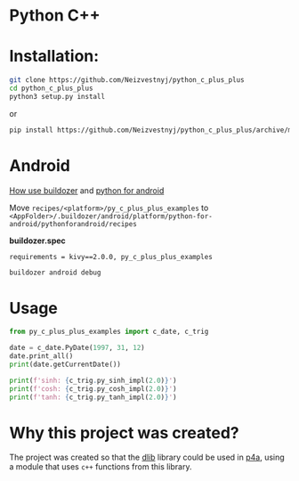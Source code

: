 # Python C++

# Installation:
```bash
git clone https://github.com/Neizvestnyj/python_c_plus_plus
cd python_c_plus_plus
python3 setup.py install
```
or

```bash
pip install https://github.com/Neizvestnyj/python_c_plus_plus/archive/master.zip
```

# Android
[How use buildozer](https://buildozer.readthedocs.io/en/latest/installation.html) 
and [python for android](https://python-for-android.readthedocs.io/en/latest/quickstart/)

Move `recipes/<platform>/py_c_plus_plus_examples` to 
`<AppFolder>/.buildozer/android/platform/python-for-android/pythonforandroid/recipes`

**buildozer.spec**

`requirements = kivy==2.0.0, py_c_plus_plus_examples`

```bash 
buildozer android debug
```

# Usage
```python
from py_c_plus_plus_examples import c_date, c_trig

date = c_date.PyDate(1997, 31, 12)
date.print_all()
print(date.getCurrentDate())

print(f'sinh: {c_trig.py_sinh_impl(2.0)}')
print(f'cosh: {c_trig.py_cosh_impl(2.0)}')
print(f'tanh: {c_trig.py_tanh_impl(2.0)}')
```

# Why this project was created?
The project was created so that the [dlib](https://github.com/davisking/dlib) library could be used in 
[p4a](https://github.com/kivy/python-for-android), using a module that uses `c++` functions from this library.